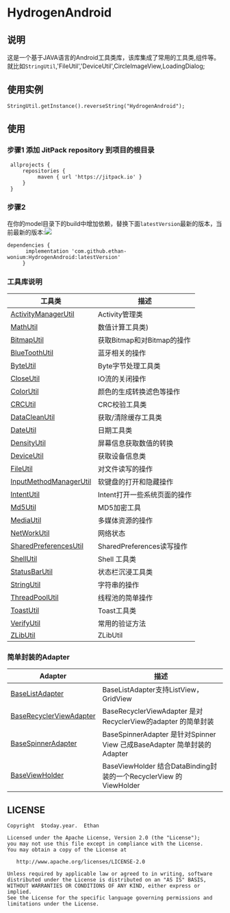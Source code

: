 # HydrogenAndroid

## 说明

这是一个基于JAVA语言的Android工具类库，该库集成了常用的工具类,组件等。就比如`StringUtil`,'FileUtil','DeviceUtil',CircleImageView,LoadingDialog;

## 使用实例
   ```
   StringUtil.getInstance().reverseString("HydrogenAndroid");
   ```
## 使用
### 步骤1 添加 JitPack repository 到项目的根目录
   ```
    allprojects {
        repositories {
             maven { url 'https://jitpack.io' }
        }
    }
   ```
### 步骤2
在你的model目录下的build中增加依赖，替换下面`latestVersion`最新的版本，当前最新的版本:[![](https://jitpack.io/v/wonium-ethan/HydrogenAndroid.svg)](https://jitpack.io/#wonium-ethan/HydrogenAndroid)

```
dependencies {
	  implementation 'com.github.ethan-wonium:HydrogenAndroid:latestVersion'
	 }
```
### 工具库说明
工具类 | 描述
---   | ---
[ActivityManagerUtil](https://github.com/wonium-ethan/HydrogenAndroid/tree/master/hydrogen-android/src/main/java/com/wonium/cicada/utils/ActivityManagerUtil.java)|Activity管理类
[MathUtil](https://github.com/wonium-ethan/HydrogenAndroid/tree/master/hydrogen-android/src/main/java/com/wonium/cicada/utils/MathUtil.java)| 数值计算工具类)
[BitmapUtil](https://github.com/wonium-ethan/HydrogenAndroid/tree/master/hydrogen-android/src/main/java/com/wonium/cicada/utils/BitmapUtil.java)| 获取Bitmap和对Bitmap的操作
[BlueToothUtil](https://github.com/wonium-ethan/HydrogenAndroid/tree/master/hydrogen-android/src/main/java/com/wonium/cicada/utils/BlueToothUtil.java)| 蓝牙相关的操作
[ByteUtil](https://github.com/wonium-ethan/HydrogenAndroid/tree/master/hydrogen-android/src/main/java/com/wonium/cicada/utils/ByteUtil.java)| Byte字节处理工具类
[CloseUtil](https://github.com/wonium-ethan/HydrogenAndroid/tree/master/hydrogen-android/src/main/java/com/wonium/cicada/utils/CloseUtil.java)| IO流的关闭操作
[ColorUtil](https://github.com/wonium-ethan/HydrogenAndroid/tree/master/hydrogen-android/src/main/java/com/wonium/cicada/utils/ColorUtil.java)| 颜色的生成转换滤色等操作
[CRCUtil](https://github.com/wonium-ethan/HydrogenAndroid/tree/master/hydrogen-android/src/main/java/com/wonium/cicada/utils/CRCUtil.java) | CRC校验工具类
[DataCleanUtil](https://github.com/wonium-ethan/HydrogenAndroid/tree/master/hydrogen-android/src/main/java/com/wonium/cicada/utils/DataCleanUtil.java) | 获取/清除缓存工具类
[DateUtil](https://github.com/wonium-ethan/HydrogenAndroid/tree/master/hydrogen-android/src/main/java/com/wonium/cicada/utils/DateUtil.java) | 日期工具类
[DensityUtil](https://github.com/wonium-ethan/HydrogenAndroid/tree/master/hydrogen-android/src/main/java/com/wonium/cicada/utils/DensityUtil.java) | 屏幕信息获取数值的转换
[DeviceUtil](https://github.com/wonium-ethan/HydrogenAndroid/tree/master/hydrogen-android/src/main/java/com/wonium/cicada/utils/DeviceUtil.java) | 获取设备信息类
[FileUtil](https://github.com/wonium-ethan/HydrogenAndroid/tree/master/hydrogen-android/src/main/java/com/wonium/cicada/utils/FileUtil.java) | 对文件读写的操作
[InputMethodManagerUtil](https://github.com/wonium-ethan/HydrogenAndroid/tree/master/hydrogen-android/src/main/java/com/wonium/cicada/utils/InputMethodManagerUtil.java) | 软键盘的打开和隐藏操作
[IntentUtil](https://github.com/wonium-ethan/HydrogenAndroid/tree/master/hydrogen-android/src/main/java/com/wonium/cicada/utils/IntentUtil.java) | Intent打开一些系统页面的操作
[Md5Util](https://github.com/wonium-ethan/HydrogenAndroid/tree/master/hydrogen-android/src/main/java/com/wonium/cicada/utils/Md5Util.java) | MD5加密工具
[MediaUtil](https://github.com/wonium-ethan/HydrogenAndroid/tree/master/hydrogen-android/src/main/java/com/wonium/cicada/utils/MediaUtil.java) | 多媒体资源的操作
[NetWorkUtil](https://github.com/wonium-ethan/HydrogenAndroid/tree/master/hydrogen-android/src/main/java/com/wonium/cicada/utils/NetWorkUtil.java) | 网络状态
[SharedPreferencesUtil](https://github.com/wonium-ethan/HydrogenAndroid/tree/master/hydrogen-android/src/main/java/com/wonium/cicada/utils/SharedPreferencesUtil.java) | SharedPreferences读写操作
[ShellUtil](https://github.com/wonium-ethan/HydrogenAndroid/tree/master/hydrogen-android/src/main/java/com/wonium/cicada/utils/ShellUtil.java) | Shell 工具类
[StatusBarUtil](https://github.com/wonium-ethan/HydrogenAndroid/tree/master/hydrogen-android/src/main/java/com/wonium/cicada/utils/StatusBarUtil.java) | 状态栏沉浸工具类
[StringUtil](https://github.com/wonium-ethan/HydrogenAndroid/tree/master/hydrogen-android/src/main/java/com/wonium/cicada/utils/StringUtil.java) | 字符串的操作
[ThreadPoolUtil](https://github.com/wonium-ethan/HydrogenAndroid/tree/master/hydrogen-android/src/main/java/com/wonium/cicada/utils/ThreadPoolUtil.java) | 线程池的简单操作
[ToastUtil](https://github.com/wonium-ethan/HydrogenAndroid/tree/master/hydrogen-android/src/main/java/com/wonium/cicada/utils/ToastUtil.java) | Toast工具类
[VerifyUtil](https://github.com/wonium-ethan/HydrogenAndroid/tree/master/hydrogen-android/src/main/java/com/wonium/cicada/utils/VerifyUtil.java) | 常用的验证方法
[ZLibUtil](https://github.com/wonium-ethan/HydrogenAndroid/tree/master/hydrogen-android/src/main/java/com/wonium/cicada/utils/ZLibUtil.java) | ZLibUtil

### 简单封装的Adapter
Adapter | 描述
---     | ---
[BaseListAdapter](https://github.com/wonium-ethan/HydrogenAndroid/tree/master/hydrogen-android/src/main/java/com/wonium/cicada/adapter/BaseListAdapter.java) | BaseListAdapter支持ListView，GridView
[BaseRecyclerViewAdapter](https://github.com/wonium-ethan/HydrogenAndroid/tree/master/hydrogen-android/src/main/java/com/wonium/cicada/adapter/BaseRecyclerViewAdapter.java) | BaseRecyclerViewAdapter 是对RecyclerView的adapter 的简单封装
[BaseSpinnerAdapter](https://github.com/wonium-ethan/HydrogenAndroid/tree/master/hydrogen-android/src/main/java/com/wonium/cicada/adapter/BaseSpinnerAdapter.java) | BaseSpinnerAdapter 是针对Spinner View 己成BaseAdapter 简单封装的Adapter
[BaseViewHolder](https://github.com/wonium-ethan/HydrogenAndroid/tree/master/hydrogen-android/src/main/java/com/wonium/cicada/adapter/BaseViewHolder.java) | BaseViewHolder 结合DataBinding封装的一个RecyclerView 的ViewHolder




## LICENSE

```text
Copyright  $today.year.  Ethan

Licensed under the Apache License, Version 2.0 (the "License");
you may not use this file except in compliance with the License.
You may obtain a copy of the License at

   http://www.apache.org/licenses/LICENSE-2.0

Unless required by applicable law or agreed to in writing, software
distributed under the License is distributed on an "AS IS" BASIS,
WITHOUT WARRANTIES OR CONDITIONS OF ANY KIND, either express or implied.
See the License for the specific language governing permissions and
limitations under the License.

```
